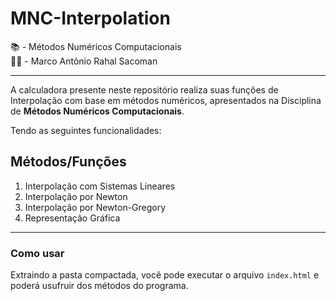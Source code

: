 # MNC-Interpolation

📚 - Métodos Numéricos Computacionais  
👨‍🏫 - Marco Antônio Rahal Sacoman

---
A calculadora presente neste repositório realiza suas funções de Interpolação com base em métodos numéricos, apresentados na Disciplina de **Métodos Numéricos Computacionais**.  

Tendo as seguintes funcionalidades:


## Métodos/Funções


1. Interpolação com Sistemas Lineares
2. Interpolação por Newton
3. Interpolação por Newton-Gregory
4. Representação Gráfica

---

### Como usar

Extraindo a pasta compactada, você pode executar o arquivo `index.html` e poderá usufruir dos métodos do programa.